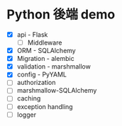 # Python 後端 demo
+ [x] api - Flask
  + [ ] Middleware
+ [x] ORM - SQLAlchemy
+ [x] Migration - alembic
+ [x] validation - marshmallow
+ [x] config - PyYAML
+ [ ] authorization
+ [ ] marshmallow-SQLAlchemy
+ [ ] caching
+ [ ] exception handling
+ [ ] logger